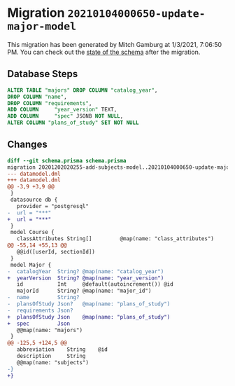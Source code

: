 # Migration `20210104000650-update-major-model`

This migration has been generated by Mitch Gamburg at 1/3/2021, 7:06:50 PM.
You can check out the [state of the schema](./schema.prisma) after the migration.

## Database Steps

```sql
ALTER TABLE "majors" DROP COLUMN "catalog_year",
DROP COLUMN "name",
DROP COLUMN "requirements",
ADD COLUMN     "year_version" TEXT,
ADD COLUMN     "spec" JSONB NOT NULL,
ALTER COLUMN "plans_of_study" SET NOT NULL
```

## Changes

```diff
diff --git schema.prisma schema.prisma
migration 20201202020255-add-subjects-model..20210104000650-update-major-model
--- datamodel.dml
+++ datamodel.dml
@@ -3,9 +3,9 @@
 }
 datasource db {
   provider = "postgresql"
-  url = "***"
+  url = "***"
 }
 model Course {
   classAttributes String[]         @map(name: "class_attributes")
@@ -55,14 +55,13 @@
   @@id([userId, sectionId])
 }
 model Major {
-  catalogYear  String? @map(name: "catalog_year")
+  yearVersion  String? @map(name: "year_version")
   id           Int     @default(autoincrement()) @id
   majorId      String? @map(name: "major_id")
-  name         String?
-  plansOfStudy Json?   @map(name: "plans_of_study")
-  requirements Json?
+  plansOfStudy Json    @map(name: "plans_of_study")
+  spec         Json
   @@map(name: "majors")
 }
@@ -125,5 +124,5 @@
   abbreviation    String    @id
   description     String
   @@map(name: "subjects")
-}
+}
```



